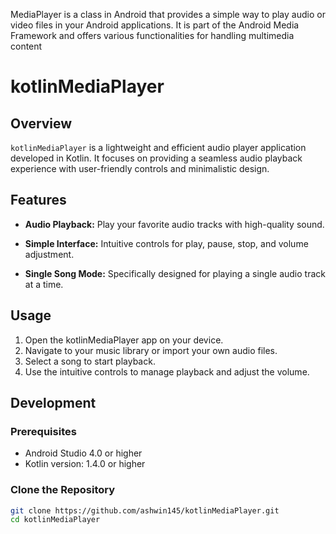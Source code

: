 MediaPlayer is a class in Android that provides a simple way to play audio or video files in your Android applications. It is part of the Android Media Framework and offers various functionalities for handling multimedia content


# kotlinMediaPlayer
## Overview

`kotlinMediaPlayer` is a lightweight and efficient audio player application developed in Kotlin. It focuses on providing a seamless audio playback experience with user-friendly controls and minimalistic design.

## Features

- **Audio Playback:** Play your favorite audio tracks with high-quality sound.

- **Simple Interface:** Intuitive controls for play, pause, stop, and volume adjustment.

- **Single Song Mode:** Specifically designed for playing a single audio track at a time.




## Usage

1. Open the kotlinMediaPlayer app on your device.
2. Navigate to your music library or import your own audio files.
3. Select a song to start playback.
4. Use the intuitive controls to manage playback and adjust the volume.

## Development

### Prerequisites

- Android Studio 4.0 or higher
- Kotlin version: 1.4.0 or higher

### Clone the Repository

```bash
git clone https://github.com/ashwin145/kotlinMediaPlayer.git
cd kotlinMediaPlayer
